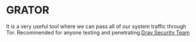# GRATOR
It is a very useful tool where we can pass all of our system traffic through Tor. Recommended for anyone testing and penetrating.[Gray Security Team](https://T.me/S3CURITY_GRAY)
